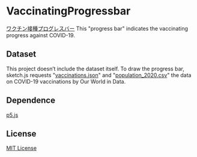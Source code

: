 # VaccinatingProgressbar

[ワクチン接種プログレスバー](https://vacprogressbar.com/)
This "progress bar" indicates the vaccinating progress against COVID-19.

## Dataset

This project doesn’t include the dataset itself.
To draw the progress bar, sketch.js requests "[vaccinations.json](https://github.com/owid/covid-19-data/blob/master/public/data/vaccinations/vaccinations.json)" and "[population_2020.csv](https://github.com/owid/covid-19-data/blob/master/scripts/input/un/population_2020.csv)" the data on COVID-19 vaccinations by Our World in Data.

## Dependence

[p5.js](https://p5js.org/)

## License

[MIT License](./LICENSE.txt)
